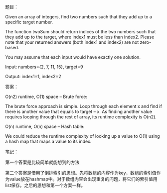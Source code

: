 题目：

Given an array of integers, find two numbers such that they add up to a specific target number.

The function twoSum should return indices of the two numbers such that they add up to the target, where index1 must be less than index2. Please note that your returned answers (both index1 and index2) are not zero-based.

You may assume that each input would have exactly one solution.

Input: numbers={2, 7, 11, 15}, target=9

Output: index1=1, index2=2


答案：

O(n2) runtime, O(1) space – Brute force:

The brute force approach is simple. Loop through each element x and find if there is another value that equals to target – x.
As finding another value requires looping through the rest of array, its runtime complexity is O(n2).

O(n) runtime, O(n) space – Hash table:

We could reduce the runtime complexity of looking up a value to O(1) using a hash map that maps a value to its index.

笔记：

第一个答案是比较简单就能想到的方法

第二个答案是借用了倒排索引的思想。先将数组的内容作为key，数组的索引值作为value放在hashmap中。对于数组内容会出现重复的问题，将它们的索引值用list保存。之后的思想和第一个方案一样。
